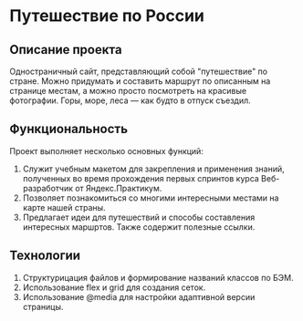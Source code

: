 # Путешествие по России

## Описание проекта

Одностраничный сайт, представляющий собой "путешествие" по стране. Можно придумать и составить маршрут по описанным на странице местам, а можно просто посмотреть на красивые фотографии. Горы, море, леса — как будто в отпуск съездил.

## Функциональность

Проект выполняет несколько основных функций: 
1. Служит учебным макетом для закрепления и применения знаний, полученных во время прохождения первых спринтов курса Веб-разработчик от Яндекс.Практикум.
2. Позволяет познакомиться со многими интересными местами на карте нашей страны.
3. Предлагает идеи для путешествий и способы составления интересных маршртов. Также содержит полезные ссылки.

## Технологии

1. Структурицация файлов и формирование названий классов по БЭМ.
2. Использование flex и grid для создания сеток.
3. Использование @media для настройки адаптивной версии страницы.
